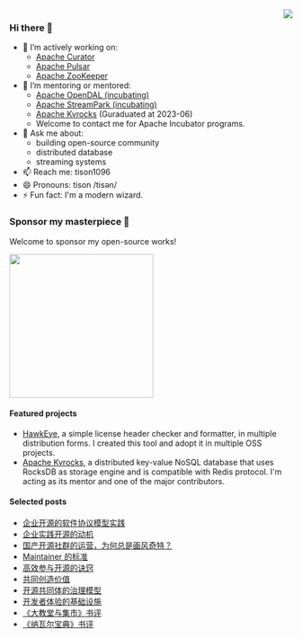 <img align="right" src="https://github-readme-stats-tisonkun.vercel.app/api?username=tisonkun&show_icons=true&icon_color=CE1D2D&text_color=718096&bg_color=00000000&hide_title=true&hide_border=true" />

### Hi there 👋

- 👯 I’m actively working on:
  - [Apache Curator](http://github.com/apache/curator)
  - [Apache Pulsar](http://github.com/apache/pulsar)
  - [Apache ZooKeeper](https://github.com/apache/zookeeper)
- 🤔 I’m mentoring or mentored:
  - [Apache OpenDAL (incubating)](http://github.com/apache/incubator-opendal)
  - [Apache StreamPark (incubating)](http://github.com/apache/incubator-streampark)
  - [Apache Kvrocks](http://github.com/apache/kvrocks) (Guraduated at 2023-06)
  - Welcome to contact me for Apache Incubator programs.
- 💬 Ask me about:
  - building open-source community
  - distributed database
  - streaming systems
- 📫 Reach me: tison1096
- 😄 Pronouns: tison /tisən/
- ⚡ Fun fact: I'm a modern wizard.

### Sponsor my masterpiece 🤝

Welcome to sponsor my open-source works!

<img src="https://user-images.githubusercontent.com/18818196/200033123-46dbbb1e-ce16-4f7b-9b87-79733fe3afe3.png" width="256" height="256">

#### Featured projects

* [HawkEye](http://github.com/korandoru/hawkeye), a simple license header checker and formatter, in multiple distribution forms. I created this tool and adopt it in multiple OSS projects.
* [Apache Kvrocks](https://github.com/apache/incubator-kvrocks), a distributed key-value NoSQL database that uses RocksDB as storage engine and is compatible with Redis protocol. I'm acting as its mentor and one of the major contributors.

#### Selected posts

* [企业开源的软件协议模型实践](https://www.tisonkun.org/2023/02/15/business-source-license/)
* [企业实践开源的动机](https://www.tisonkun.org/2022/05/26/motivation-of-enterprise-open-source/)
* [国产开源社群的运营，为何总是画风奇特？](https://www.tisonkun.org/2023/06/04/oss-community-in-china/)
* [Maintainer 的标准](https://www.tisonkun.org/2022/09/12/maintainer-criterions/)
* [高效参与开源的诀窍](https://www.tisonkun.org/2021/12/05/effective-open-source-participant/)
* [共同创造价值](https://www.tisonkun.org/2022/02/10/value-creation/)
* [开源共同体的治理模型](https://www.tisonkun.org/2022/01/06/open-source-governance/)
* [开发者体验的基础设施](https://www.tisonkun.org/2022/10/28/developer-experience-infrastructure/)
* [《大教堂与集市》书评](https://www.tisonkun.org/2021/12/14/the-cathedral-and-the-bazaar/)
* [《纳瓦尔宝典》书评](https://www.tisonkun.org/2022/06/09/the-almanack-of-naval-ravikant/)
